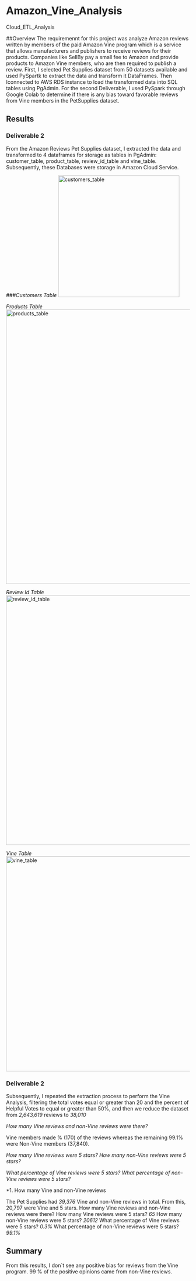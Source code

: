 # Amazon_Vine_Analysis
Cloud_ETL_Analysis

##Overview
The requiremennt for this project was analyze Amazon reviews written by members of the paid Amazon Vine program which is a service that allows manufacturers and publishers to receive reviews for their products. Companies like SellBy pay a small fee to Amazon and provide products to Amazon Vine members, who are then required to publish a review. 
First, I selected Pet Supplies dataset from 50 datasets available and used PySpartk to extract the data and transform it DataFrames. Then Iconnected to AWS RDS instance to load the transformed data into SQL tables using PgAdmin.  For the second Deliverable,  I used PySpark through Google Colab to determine if there is any bias toward favorable reviews from Vine members in the PetSupplies  dataset. 


## Results 
### Deliverable 2
From the Amazon Reviews Pet Supplies dataset, I extracted the data and transformed to 4 dataframes for storage as tables in PgAdmin: customer_table, product_table, review_id_table and vine_table. Subsequently, these  Databases were storage in Amazon Cloud Service.

###*Customers Table*
<img width="332" alt="customers_table" src="https://user-images.githubusercontent.com/102195803/180673324-6e295f52-3a30-4260-86f4-5c62efe35e2c.png">

*Products Table*
<img width="749" alt="products_table" src="https://user-images.githubusercontent.com/102195803/180673317-3c7c7556-3590-4570-b8e7-6f8e5d1e0d37.png">

*Review Id Table*
<img width="682" alt="review_id_table" src="https://user-images.githubusercontent.com/102195803/180673312-8b8cd03f-13d9-4c9c-aa84-2a9c5747f0be.png">

*Vine Table*
<img width="587" alt="vine_table" src="https://user-images.githubusercontent.com/102195803/180673329-404df172-ac91-430f-9c0a-86e0ac926919.png">

### Deliverable 2

Subsequently, I repeated the extraction process to perform the Vine Analysis, filtering the total votes equal or greater than 20 and the percent of Helpful Votes to equal or greater than 50%, and then we reduce the dataset from *2,643,619*  reviews to *38,010*

*How many Vine reviews and non-Vine reviews were there?* 

 Vine members made  % (170) of the reviews whereas the remaining 99.1% were Non-Vine members (37,840).
 
 
*How many Vine reviews were 5 stars? How many non-Vine reviews were 5 stars?*



*What percentage of Vine reviews were 5 stars? What percentage of non-Vine reviews were 5 stars?*

*1. How many Vine and non-Vine reviews

The Pet Supplies had *39,376* Vine and non-Vine reviews in total. 
From this, 20,797 were Vine and  5 stars. 
How many Vine reviews and non-Vine reviews were there?
How many Vine reviews were 5 stars? *65*  How many non-Vine reviews were 5 stars? *20612*
What percentage of Vine reviews were 5 stars? *0.3%* What percentage of non-Vine reviews were 5 stars? *99.1%*

## Summary
From this results, I don´t see any positive bias for reviews from the Vine program. 99 % of the positive opinions came from non-Vine reviews. 

